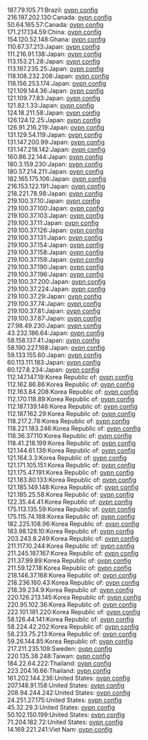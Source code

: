 187.79.105.71:Brazil: [ovpn config](vpn/187_79_105_71.ovpn)  
216.197.202.130:Canada: [ovpn config](vpn/216_197_202_130.ovpn)  
50.64.165.57:Canada: [ovpn config](vpn/50_64_165_57.ovpn)  
171.217.134.59:China: [ovpn config](vpn/171_217_134_59.ovpn)  
154.120.52.148:Ghana: [ovpn config](vpn/154_120_52_148.ovpn)  
110.67.37.213:Japan: [ovpn config](vpn/110_67_37_213.ovpn)  
111.216.91.138:Japan: [ovpn config](vpn/111_216_91_138.ovpn)  
113.153.21.28:Japan: [ovpn config](vpn/113_153_21_28.ovpn)  
113.197.235.25:Japan: [ovpn config](vpn/113_197_235_25.ovpn)  
118.108.232.208:Japan: [ovpn config](vpn/118_108_232_208.ovpn)  
118.156.253.174:Japan: [ovpn config](vpn/118_156_253_174.ovpn)  
121.109.144.36:Japan: [ovpn config](vpn/121_109_144_36.ovpn)  
121.109.77.83:Japan: [ovpn config](vpn/121_109_77_83.ovpn)  
121.82.1.33:Japan: [ovpn config](vpn/121_82_1_33.ovpn)  
124.18.211.58:Japan: [ovpn config](vpn/124_18_211_58.ovpn)  
126.124.12.25:Japan: [ovpn config](vpn/126_124_12_25.ovpn)  
126.91.216.219:Japan: [ovpn config](vpn/126_91_216_219.ovpn)  
131.129.54.119:Japan: [ovpn config](vpn/131_129_54_119.ovpn)  
131.147.200.99:Japan: [ovpn config](vpn/131_147_200_99.ovpn)  
131.147.218.142:Japan: [ovpn config](vpn/131_147_218_142.ovpn)  
160.86.22.144:Japan: [ovpn config](vpn/160_86_22_144.ovpn)  
180.3.159.230:Japan: [ovpn config](vpn/180_3_159_230.ovpn)  
180.57.214.211:Japan: [ovpn config](vpn/180_57_214_211.ovpn)  
182.165.175.106:Japan: [ovpn config](vpn/182_165_175_106.ovpn)  
216.153.122.191:Japan: [ovpn config](vpn/216_153_122_191.ovpn)  
218.221.78.98:Japan: [ovpn config](vpn/218_221_78_98.ovpn)  
219.100.37.10:Japan: [ovpn config](vpn/219_100_37_10.ovpn)  
219.100.37.100:Japan: [ovpn config](vpn/219_100_37_100.ovpn)  
219.100.37.103:Japan: [ovpn config](vpn/219_100_37_103.ovpn)  
219.100.37.11:Japan: [ovpn config](vpn/219_100_37_11.ovpn)  
219.100.37.126:Japan: [ovpn config](vpn/219_100_37_126.ovpn)  
219.100.37.131:Japan: [ovpn config](vpn/219_100_37_131.ovpn)  
219.100.37.154:Japan: [ovpn config](vpn/219_100_37_154.ovpn)  
219.100.37.158:Japan: [ovpn config](vpn/219_100_37_158.ovpn)  
219.100.37.159:Japan: [ovpn config](vpn/219_100_37_159.ovpn)  
219.100.37.190:Japan: [ovpn config](vpn/219_100_37_190.ovpn)  
219.100.37.196:Japan: [ovpn config](vpn/219_100_37_196.ovpn)  
219.100.37.200:Japan: [ovpn config](vpn/219_100_37_200.ovpn)  
219.100.37.224:Japan: [ovpn config](vpn/219_100_37_224.ovpn)  
219.100.37.29:Japan: [ovpn config](vpn/219_100_37_29.ovpn)  
219.100.37.74:Japan: [ovpn config](vpn/219_100_37_74.ovpn)  
219.100.37.81:Japan: [ovpn config](vpn/219_100_37_81.ovpn)  
219.100.37.87:Japan: [ovpn config](vpn/219_100_37_87.ovpn)  
27.98.49.230:Japan: [ovpn config](vpn/27_98_49_230.ovpn)  
43.232.186.64:Japan: [ovpn config](vpn/43_232_186_64.ovpn)  
58.158.137.41:Japan: [ovpn config](vpn/58_158_137_41.ovpn)  
58.190.227.168:Japan: [ovpn config](vpn/58_190_227_168.ovpn)  
59.133.155.60:Japan: [ovpn config](vpn/59_133_155_60.ovpn)  
60.113.111.183:Japan: [ovpn config](vpn/60_113_111_183.ovpn)  
60.127.8.234:Japan: [ovpn config](vpn/60_127_8_234.ovpn)  
112.147.147.19:Korea Republic of: [ovpn config](vpn/112_147_147_19.ovpn)  
112.162.86.86:Korea Republic of: [ovpn config](vpn/112_162_86_86.ovpn)  
112.163.84.208:Korea Republic of: [ovpn config](vpn/112_163_84_208.ovpn)  
112.170.118.89:Korea Republic of: [ovpn config](vpn/112_170_118_89.ovpn)  
112.187.139.146:Korea Republic of: [ovpn config](vpn/112_187_139_146.ovpn)  
112.187.162.29:Korea Republic of: [ovpn config](vpn/112_187_162_29.ovpn)  
118.217.2.78:Korea Republic of: [ovpn config](vpn/118_217_2_78.ovpn)  
118.221.183.246:Korea Republic of: [ovpn config](vpn/118_221_183_246.ovpn)  
118.36.37.110:Korea Republic of: [ovpn config](vpn/118_36_37_110.ovpn)  
118.41.218.199:Korea Republic of: [ovpn config](vpn/118_41_218_199.ovpn)  
121.144.61.139:Korea Republic of: [ovpn config](vpn/121_144_61_139.ovpn)  
121.164.3.3:Korea Republic of: [ovpn config](vpn/121_164_3_3.ovpn)  
121.171.105.151:Korea Republic of: [ovpn config](vpn/121_171_105_151.ovpn)  
121.175.47.191:Korea Republic of: [ovpn config](vpn/121_175_47_191.ovpn)  
121.183.80.133:Korea Republic of: [ovpn config](vpn/121_183_80_133.ovpn)  
121.185.149.148:Korea Republic of: [ovpn config](vpn/121_185_149_148.ovpn)  
121.185.25.58:Korea Republic of: [ovpn config](vpn/121_185_25_58.ovpn)  
122.35.44.41:Korea Republic of: [ovpn config](vpn/122_35_44_41.ovpn)  
175.113.135.59:Korea Republic of: [ovpn config](vpn/175_113_135_59.ovpn)  
175.115.74.188:Korea Republic of: [ovpn config](vpn/175_115_74_188.ovpn)  
182.225.108.96:Korea Republic of: [ovpn config](vpn/182_225_108_96.ovpn)  
183.98.128.10:Korea Republic of: [ovpn config](vpn/183_98_128_10.ovpn)  
203.243.8.249:Korea Republic of: [ovpn config](vpn/203_243_8_249.ovpn)  
211.117.10.244:Korea Republic of: [ovpn config](vpn/211_117_10_244.ovpn)  
211.245.187.167:Korea Republic of: [ovpn config](vpn/211_245_187_167.ovpn)  
211.37.99.89:Korea Republic of: [ovpn config](vpn/211_37_99_89.ovpn)  
211.59.127.18:Korea Republic of: [ovpn config](vpn/211_59_127_18.ovpn)  
218.146.37.168:Korea Republic of: [ovpn config](vpn/218_146_37_168.ovpn)  
218.236.160.43:Korea Republic of: [ovpn config](vpn/218_236_160_43.ovpn)  
218.39.234.9:Korea Republic of: [ovpn config](vpn/218_39_234_9.ovpn)  
220.126.213.145:Korea Republic of: [ovpn config](vpn/220_126_213_145.ovpn)  
220.95.102.36:Korea Republic of: [ovpn config](vpn/220_95_102_36.ovpn)  
222.101.181.220:Korea Republic of: [ovpn config](vpn/222_101_181_220.ovpn)  
58.126.44.141:Korea Republic of: [ovpn config](vpn/58_126_44_141.ovpn)  
58.224.42.202:Korea Republic of: [ovpn config](vpn/58_224_42_202.ovpn)  
58.233.75.213:Korea Republic of: [ovpn config](vpn/58_233_75_213.ovpn)  
59.26.144.85:Korea Republic of: [ovpn config](vpn/59_26_144_85.ovpn)  
217.211.235.109:Sweden: [ovpn config](vpn/217_211_235_109.ovpn)  
220.135.38.248:Taiwan: [ovpn config](vpn/220_135_38_248.ovpn)  
184.22.64.222:Thailand: [ovpn config](vpn/184_22_64_222.ovpn)  
223.204.16.66:Thailand: [ovpn config](vpn/223_204_16_66.ovpn)  
161.202.144.236:United States: [ovpn config](vpn/161_202_144_236.ovpn)  
207.148.91.158:United States: [ovpn config](vpn/207_148_91_158.ovpn)  
208.94.244.242:United States: [ovpn config](vpn/208_94_244_242.ovpn)  
24.251.27.175:United States: [ovpn config](vpn/24_251_27_175.ovpn)  
45.32.29.3:United States: [ovpn config](vpn/45_32_29_3.ovpn)  
50.102.150.199:United States: [ovpn config](vpn/50_102_150_199.ovpn)  
71.204.182.72:United States: [ovpn config](vpn/71_204_182_72.ovpn)  
14.169.221.241:Viet Nam: [ovpn config](vpn/14_169_221_241.ovpn)  
